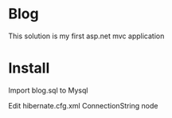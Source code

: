 Blog
====

This solution is my first asp.net mvc application


Install
====

Import blog.sql to Mysql

Edit hibernate.cfg.xml ConnectionString node
